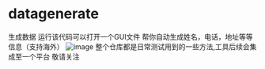 # datagenerate
生成数据
运行该代码可以打开一个GUI文件
帮你自动生成姓名，电话，地址等等信息（支持海外）
![image](https://github.com/user-attachments/assets/fb043dd4-e070-4060-bca6-29f32cf3b30c)
整个仓库都是日常测试用到的一些方法,工具后续会集成至一个平台 敬请关注
